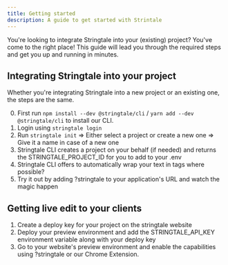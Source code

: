```yaml
---
title: Getting started
description: A guide to get started with Strintale
---
```


You're looking to integrate Stringtale into your (existing) project? You've come to the right place! This guide will lead
you through the required steps and get you up and running in minutes.

## Integrating Stringtale into your project

Whether you're integrating Stringtale into a new project or an existing one, the steps are the same.

0. First run `npm install --dev @stringtale/cli` / `yarn add --dev @stringtale/cli` to install our CLI.
1. Login using `stringtale login`
2. Run `stringtale init` => Either select a project or create a new one => Give it a name in case of a new one
3. Stringtale CLI creates a project on your behalf (if needed) and returns the STRINGTALE_PROJECT_ID for you to add to your .env
4. Stringtale CLI offers to automatically wrap your text in <Value> tags where possible?
5. Try it out by adding ?stringtale to your application's URL and watch the magic happen

## Getting live edit to your clients 
1. Create a deploy key for your project on the stringtale website
2. Deploy your preview environment and add the STRINGTALE_API_KEY environment variable along with your deploy key
3. Go to your website's preview environment and enable the capabilities using ?stringtale or our Chrome Extension.